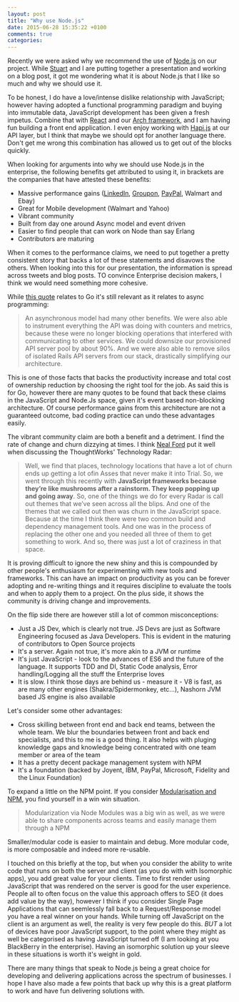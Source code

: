 ```yaml
---
layout: post
title: "Why use Node.js"
date: 2015-06-28 15:35:22 +0100
comments: true
categories: 
---
```


Recently we were asked why we recommend the use of [Node.js](https://nodejs.org/) on our project. While [Stuart](https://twitter.com/stuartharris) and I are putting together a presentation and working on a blog post, it got me wondering what it is about Node.js that I like so much and why we should use it.

To be honest, I do have a love/intense dislike relationship with JavaScript; however having adopted a functional programming paradigm and buying into immutable data, JavaScript development has been given a fresh impetus. Combine that with [React](http://facebook.github.io/react/) and our [Arch framework](http://archjs.org), and I am having fun building a front end application. I even enjoy working with [Hapi.js](http://hapijs.com/) at our API layer, but I think that maybe we should opt for another language there. Don't get me wrong this combination has allowed us to get out of the blocks quickly.

When looking for arguments into why we should use Node.js in the enterprise, the following benefits get attributed to using it, in brackets are the companies that have attested these benefits: 

* Massive performance gains ([LinkedIn](https://engineering.linkedin.com/nodejs/blazing-fast-nodejs-10-performance-tips-linkedin-mobile), [Groupon](https://engineering.groupon.com/2013/misc/i-tier-dismantling-the-monoliths/), [PayPal](https://www.paypal-engineering.com/2013/11/22/node-js-at-paypal/), Walmart and Ebay)
* Great for Mobile development (Walmart and Yahoo)
* Vibrant community
* Built from day one around Async model and event driven
* Easier to find people that can work on Node than say Erlang
* Contributors are maturing
 
When it comes to the performance claims, we need to put together a pretty consistent story that backs a lot of these statements and disavows the others. When looking into this for our presentation, the information is spread across tweets and blog posts. TO convince Enterprise decision makers, I think we would need something more cohesive.

While [this quote](http://blog.parse.com/learn/how-we-moved-our-api-from-ruby-to-go-and-saved-our-sanity/?utm_source=rubyweekly&utm_medium=email) relates to Go it's still relevant as it relates to async programming:

>An asynchronous model had many other benefits. We were also able to instrument everything the API was doing with counters and metrics, because these were no longer blocking operations that interfered with communicating to other services. We could downsize our provisioned API server pool by about 90%. And we were also able to remove silos of isolated Rails API servers from our stack, drastically simplifying our architecture.

This is one of those facts that backs the productivity increase and total cost of ownership reduction by choosing the right tool for the job. As said this is for Go, however there are many quotes to be found that back these claims in the JavaScript and Node.Js space, given it's event based non-blocking architecture. Of course performance gains from this architecture are not a guaranteed outcome, bad coding practice can undo these advantages easily.

The vibrant community claim are both a benefit and a detriment. I find the rate of change and churn dizzying at times. I think [Neal Ford](http://devchat.tv/ruby-rogues/195-rr-building-your-technology-radar-with-neal-ford) put it well when discussing the ThoughtWorks' Technology Radar:

>Well, we find that places, technology locations that have a lot of churn ends up getting a lot ofin Asses that never make it into Trial. So, we went through this recently with __JavaScript frameworks because they’re like mushrooms after a rainstorm. They keep popping up and going away__. So, one of the things we do for every Radar is call out themes that we’ve seen across all the blips. And one of the themes that we called out then was churn in the JavaScript space. Because at the time I think there were two common build and dependency management tools. And one was in the process of replacing the other one and you needed all three of them to get something to work. And so, there was just a lot of craziness in that space.

It is proving difficult to ignore the new shiny and this is compounded by other people's enthusiasm for experimenting with new tools and frameworks. This can have an impact on productivity as you can be forever adopting and re-writing things and it requires discipline to evaluate the tools and when to apply them to a project. On the plus side, it shows the community is driving change and improvements. 

On the flip side there are however still a lot of common misconceptions:

* Just a JS Dev, which is clearly not true. JS Devs are just as Software Engineering focused as Java Developers. This is evident in the maturing of contributors to Open Source projects
* It's a server. Again not true, it's more akin to a JVM or runtime
* It's just JavaScript - look to the advances of ES6 and the future of the language. It supports TDD and DI, Static Code analysis, Error handling/Logging all the stuff the Enterprise loves
* It is slow. I think those days are behind us - measure it - V8 is fast, as are many other engines (Shakra/Spidermonkey, etc...), Nashorn JVM based JS engine is also available

Let's consider some other advantages:

* Cross skilling between front end and back end teams, between the whole team. We blur the boundaries between front and back  end specialists, and this to me is a good thing. It also helps with pluging knowledge gaps and knowledge being concentrated with one team member or area of the team 
* It has a pretty decent package management system with NPM
* It's a foundation (backed by Joyent, IBM, PayPal, Microsoft, Fidelity and the Linux Foundation)

To expand a little on the NPM point. If you consider [Modularisation and NPM](https://www.talentbuddy.co/blog/building-with-node-js-at-the-new-york-times/?utm_source=nodeweekly&utm_medium=email), you find yourself in a win win situation.

> Modularization via Node Modules was a big win as well, as we were able to share components across teams and easily manage them through a NPM

Smaller/modular code is easier to maintain and debug. More modular code, is more composable and indeed more re-usable. 

I touched on this briefly at the top, but when you consider the ability to write code that runs on both the server and client (as you do with with Isomorphic apps), you add great value for your clients. Time to first render using JavaScript that was rendered on the server is good for the user experience. People all to often focus on the value this approach offers to SEO (it does add value by the way), however I think if you consider Single Page Applications that can seemlessly fall back to a Request/Response model you have a real winner on your hands. While turning off JavaScript on the client is an argument as well, the reality is very few people do this. _BUT_ a lot of devices have poor JavaScript support, to the point where they might as well be categorised as having  JavaScript turned off (I am looking at you BlackBerry in the enterprise). Having an isomorphic solution up your sleeve in these situations is worth it's weight in gold. 

There are many things that speak to Node.js being a great choice for developing and delivering applications across the spectrum of businesses. I hope I have also made a few points that back up why this is a great platform to work and have fun delivering solutions with.
